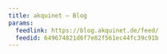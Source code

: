 ```yaml
---
title: akquinet – Blog
params:
  feedlink: https://blog.akquinet.de/feed/
  feedid: 649674821d6f7e82f561ec44fc39c91b
---
```

